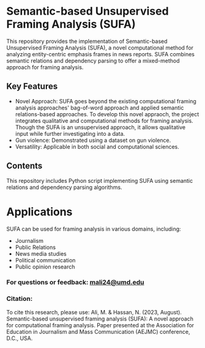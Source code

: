 # Semantic-based Unsupervised Framing Analysis (SUFA)
This repository provides the implementation of Semantic-based Unsupervised Framing Analysis (SUFA), a novel computational method for analyzing entity-centric emphasis frames in news reports. SUFA combines semantic relations and dependency parsing to offer a mixed-method approach for framing analysis.

## Key Features
+ Novel Approach: SUFA goes beyond the existing computational framing analysis approaches' bag-of-word approach and applied semantic relations-based approaches. To develop this novel appraoch, the project integrates qualitative and computational methods for framing analysis. Though the SUFA is an unsupervised approach, it allows qualitative input while further investigating into a data.
+ Gun violence: Demonstrated using a dataset on gun violence.
+ Versatility: Applicable in both social and computational sciences.

## Contents
This repository includes Python script implementing SUFA using semantic relations and dependency parsing algorithms.

# Applications
SUFA can be used for framing analysis in various domains, including:
+ Journalism 
+ Public Relations
+ News media studies
+ Political communication
+ Public opinion research

### For questions or feedback: mali24@umd.edu

### Citation: 
To cite this research, please use:
Ali, M. & Hassan, N. (2023, August). Semantic-based unsupervised framing analysis (SUFA): A
novel approach for computational framing analysis. Paper presented at the Association for
Education in Journalism and Mass Communication (AEJMC) conference, D.C., USA.
